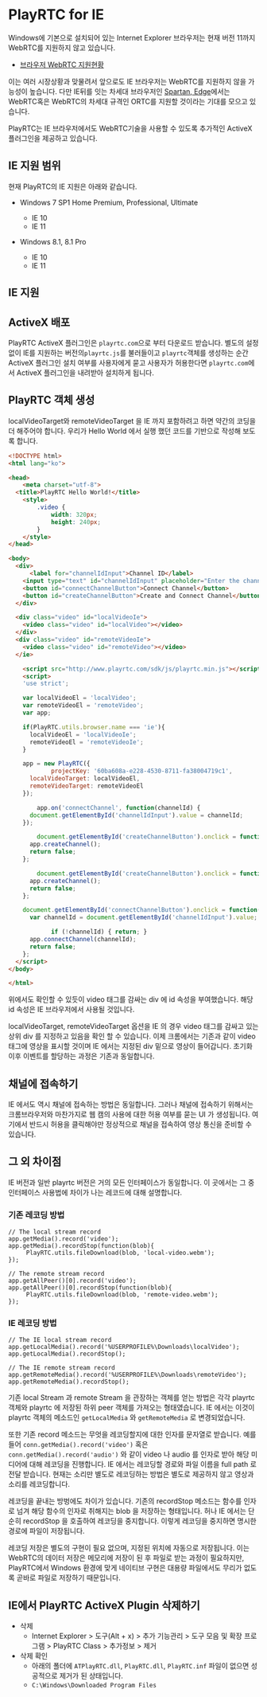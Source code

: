 # PlayRTC for IE

Windows에 기본으로 설치되어 있는 Internet Explorer 브라우저는 현재 버전 11까지 WebRTC를 지원하지 않고 있습니다.

- [브라우저 WebRTC 지원현황](http://caniuse.com/#feat=rtcpeerconnection)

이는 여러 시장상황과 맞물려서 앞으로도 IE 브라우저는 WebRTC를 지원하지 않을 가능성이 높습니다. 다만 IE뒤를 잇는 차세대 브라우저인 [Spartan, Edge](http://windows.microsoft.com/en-us/windows/preview-microsoft-edge-pc)에서는 WebRTC혹은 WebRTC의 차세대 규격인 ORTC를 지원할 것이라는 기대를 모으고 있습니다.

PlayRTC는 IE 브라우저에서도 WebRTC기술을 사용할 수 있도록 추가적인 ActiveX 플러그인을 제공하고 있습니다.


## IE 지원 범위

현재 PlayRTC의 IE 지원은 아래와 같습니다.

- Windows 7 SP1 Home Premium, Professional, Ultimate
    - IE 10
    - IE 11

- Windows 8.1, 8.1 Pro
    - IE 10
    - IE 11

## IE 지원


## ActiveX 배포

PlayRTC ActiveX 플러그인은 `playrtc.com`으로 부터 다운로드 받습니다. 별도의 설정없이 IE를 지원하는 버전의`playrtc.js`를 불러들이고  `playrtc`객체를 생성하는 순간 ActiveX 플러그인 설치 여부를 사용자에게 묻고 사용자가 허용한다면 `playrtc.com`에서 ActiveX 플러그인을 내려받아 설치하게 됩니다.


## PlayRTC 객체 생성

localVideoTarget와 remoteVideoTarget 을 IE 까지 포함하려고 하면 약간의 코딩을 더 해주어야 합니다. 우리가 Hello World 에서 실행 했던 코드를 기반으로 작성해 보도록 합니다.

```HTML
<!DOCTYPE html>
<html lang="ko">

<head>
	<meta charset="utf-8">
  <title>PlayRTC Hello World!</title>
	<style>
		.video {
			width: 320px;
			height: 240px;
		}
	</style>
</head>

<body>
  <div>
	  <label for="channelIdInput">Channel ID</label>
    <input type="text" id="channelIdInput" placeholder="Enter the channel ID" value="">
  	<button id="connectChannelButton">Connect Channel</button>
  	<button id="createChannelButton">Create and Connect Channel</button>
  </div>

  <div class="video" id="localVideoIe">
    <video class="video" id="localVideo"></video>
  </div>
  <div class="video" id="remoteVideoIe">
    <video class="video" id="remoteVideo"></video>
  </ie>

	<script src="http://www.playrtc.com/sdk/js/playrtc.min.js"></script>
	<script>
    'use strict';

    var localVideoEl = 'localVideo';
    var remoteVideoEl = 'remoteVideo';
    var app;

    if(PlayRTC.utils.browser.name === 'ie'){
      localVideoEl = 'localVideoIe';
      remoteVideoEl = 'remoteVideoIe';
    }

  	app = new PlayRTC({
			projectKey: '60ba608a-e228-4530-8711-fa38004719c1',
      localVideoTarget: localVideoEl,
      remoteVideoTarget: remoteVideoEl
  	});

		app.on('connectChannel', function(channelId) {
  	  document.getElementById('channelIdInput').value = channelId;
  	});

		document.getElementById('createChannelButton').onclick = function(event) {
  	  app.createChannel();
  	  return false;
  	};

		document.getElementById('createChannelButton').onclick = function(event) {
  	  app.createChannel();
  	  return false;
  	};

  	document.getElementById('connectChannelButton').onclick = function(event) {
  	  var channelId = document.getElementById('channelIdInput').value;

			if (!channelId) { return; }
  	  app.connectChannel(channelId);
  	  return false;
  	};
  </script>
</body>

</html>
```

위에서도 확인할 수 있듯이 video 태그를 감싸는 div 에 id 속성을 부여했습니다. 해당 id 속성은 IE 브라우저에서 사용될 것입니다.

localVideoTarget, remoteVideoTarget 옵션을 IE 의 경우 video 태그를 감싸고 있는 상위 div 를 지정하고 있음을 확인 할 수 있습니다. 이제 크롬에서는 기존과 같이 video 태그에 영상을 표시할 것이며 IE 에서는 지정된 div 밑으로 영상이 들어갑니다. 초기화 이후 이벤트를 할당하는 과정은 기존과 동일합니다.


## 채널에 접속하기

IE 에서도 역시 채널에 접속하는 방법은 동일합니다. 그러나 채널에 접속하기 위해서는 크롬브라우저와 마찬가지로 웹 캠의 사용에 대한 허용 여부를 묻는 UI 가 생성됩니다. 여기에서 반드시 허용을 클릭해야만 정상적으로 채널을 접속하여 영상 통신을 준비할 수 있습니다.


## 그 외 차이점

IE 버전과 일반 playrtc 버전은 거의 모든 인터페이스가 동일합니다. 이 곳에서는 그 중 인터페이스 사용법에 차이가 나는 레코드에 대해 설명합니다.


### 기존 레코딩 방법

```Javasciprt
// The local stream record
app.getMedia().record('video');
app.getMedia().recordStop(function(blob){
     PlayRTC.utils.fileDownload(blob, 'local-video.webm');
});

// The remote stream record
app.getAllPeer()[0].record('video');
app.getAllPeer()[0].recordStop(function(blob){
     PlayRTC.utils.fileDownload(blob, 'remote-video.webm');
});
```

### IE 레코딩 방법

```Javasciprt
// The IE local stream record
app.getLocalMedia().record('%USERPROFILE%\Downloads\localVideo');
app.getLocalMedia().recordStop();

// The IE remote stream record
app.getRemoteMedia().record('%USERPROFILE%\Downloads\remoteVideo');
app.getRemoteMedia().recordStop();
```

기존 local Stream 과 remote Stream 을 관장하는 객체를 얻는 방법은 각각 playrtc 객체와 playrtc 에 저장된 하위 peer 객체를 가져오는 형태였습니다. IE 에서는 이것이 playrtc 객체의 메소드인 `getLocalMedia` 와 `getRemoteMedia` 로 변경되었습니다.

또한 기존 record 메소드는 무엇을 레코딩할지에 대한 인자를 문자열로 받습니다. 예를 들어 `conn.getMedia().record('video')` 혹은 `conn.getMedia().record('audio')` 와 같이 video 나 audio 를 인자로 받아 해당 미디어에 대해 레코딩을 진행합니다.
IE 에서는 레코딩할 경로와 파일 이름을 full path 로 전달 받습니다. 현재는 소리만 별도로 레코딩하는 방법은 별도로 제공하지 않고 영상과 소리를 레코딩합니다.

레코딩을 끝내는 방벙에도 차이가 있습니다. 기존의 recordStop 메소드는 함수를 인자로 넘겨 해당 함수의 인자로 취해지는 blob 을 저장하는 형태입니다. 허나 IE 에서는 단순히 recordStop 을 호출하여 레코딩을 중지합니다. 이렇게 레코딩을 중지하면 명시한 경로에 파일이 저장됩니다.

레코딩 저장은 별도의 구현이 필요 없으며, 지정된 위치에 자동으로 저장됩니다. 이는 WebRTC의 데이터 저장은 메모리에 저장이 된 후 파일로 받는 과정이 필요하지만, PlayRTC에서 Windows 환경에 맞게 네이티브 구현은 대용량 파일에서도 무리가 없도록 곧바로 파일로 저장하기 때문입니다.

## IE에서 PlayRTC ActiveX Plugin 삭제하기

- 삭제
    - Internet Explorer > 도구(Alt + x) > 추가 기능관리 > 도구 모음 및 확장 프로그램 > PlayRTC Class > 추가정보 > 제거
- 삭제 확인
    - 아래의 폴더에 `ATPlayRTC.dll`, `PlayRTC.dll`, `PlayRTC.inf` 파일이 없으면 성공적으로 제거가 된 상태입니다.
    - `C:\Windows\Downloaded Program Files`
